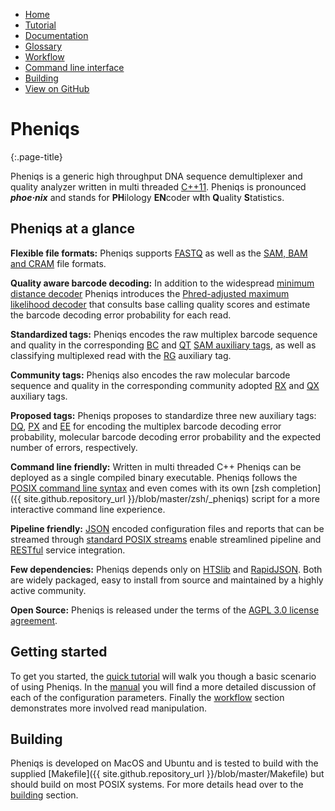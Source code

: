 <!-- 
    Pheniqs : PHilology ENcoder wIth Quality Statistics
    Copyright (C) 2018  Lior Galanti
    NYU Center for Genetics and System Biology

    Author: Lior Galanti <lior.galanti@nyu.edu>

    This program is free software: you can redistribute it and/or modify
    it under the terms of the GNU Affero General Public License as
    published by the Free Software Foundation, either version 3 of the
    License, or (at your option) any later version.

    This program is distributed in the hope that it will be useful,
    but WITHOUT ANY WARRANTY; without even the implied warranty of
    MERCHANTABILITY or FITNESS FOR A PARTICULAR PURPOSE.  See the
    GNU Affero General Public License for more details.

    You should have received a copy of the GNU Affero General Public License
    along with this program.  If not, see <http://www.gnu.org/licenses/>.
-->

<section id="navigation">
    <ul>
        <li><a class="active"   href="/pheniqs/">Home</a></li>
        <li><a                  href="/pheniqs/tutorial.html">Tutorial</a></li>
        <li><a                  href="/pheniqs/manual.html">Documentation</a></li>
        <li><a                  href="/pheniqs/glossary.html">Glossary</a></li>
        <li><a                  href="/pheniqs/workflow.html">Workflow</a></li>
        <li><a                  href="/pheniqs/cli.html">Command line interface</a></li>
        <li><a                  href="/pheniqs/building.html">Building</a></li>
        <li><a class="github"   href="http://github.com/biosails/pheniqs">View on GitHub</a></li>
    </ul>
    <div class="clear" />
</section>

# Pheniqs
{:.page-title}

Pheniqs is a generic high throughput DNA sequence demultiplexer and quality analyzer written in multi threaded [C++11](https://en.wikipedia.org/wiki/C%2B%2B11). Pheniqs is pronounced  ***phoe·nix*** and stands for **PH**ilology **EN**coder w**I**th **Q**uality **S**tatistics. 

## Pheniqs at a glance

**Flexible file formats:** Pheniqs supports [FASTQ](glossary.html#fastq) as well as the [SAM, BAM and CRAM](glossary.html#htslib) file formats.

**Quality aware barcode decoding:** In addition to the widespread [minimum distance decoder](glossary.html#minimum_distance_decoding) Pheniqs introduces the [Phred-adjusted maximum likelihood decoder](glossary.html#phred_adjusted_maximum_likelihood_decoding) that consults base calling quality scores and estimate the barcode decoding error probability for each read.

**Standardized tags:** Pheniqs encodes the raw multiplex barcode sequence and quality in the corresponding [BC](glossary.html#bc_auxiliary_tag) and [QT](glossary.html#qt_auxiliary_tag) [SAM auxiliary tags](https://samtools.github.io/hts-specs/SAMtags.pdf), as well as classifying multiplexed read with the [RG](glossary.html#rg_auxiliary_tag) auxiliary tag.

**Community tags:** Pheniqs also encodes the raw molecular barcode sequence and quality in the corresponding community adopted [RX](glossary.html#rx_auxiliary_tag) and [QX](glossary.html#qx_auxiliary_tag) auxiliary tags.

**Proposed tags:** Pheniqs proposes to standardize three new auxiliary tags: [DQ](glossary.html#dq_auxiliary_tag), [PX](glossary.html#px_auxiliary_tag) and [EE](glossary.html#ee_auxiliary_tag) for encoding the multiplex barcode decoding error probability, molecular barcode decoding error probability and the expected number of errors, respectively.

**Command line friendly:** Written in multi threaded C++ Pheniqs can be deployed as a single compiled binary executable. Pheniqs follows the [POSIX command line syntax](https://www.gnu.org/software/libc/manual/html_node/Argument-Syntax.html) and even comes with its own [zsh completion]({{ site.github.repository_url }}/blob/master/zsh/_pheniqs) script for a more interactive command line experience. 

**Pipeline friendly:** [JSON](https://en.wikipedia.org/wiki/JSON) encoded configuration files and reports that can be streamed through [standard POSIX streams](https://en.wikipedia.org/wiki/Standard_streams) enable streamlined pipeline and [RESTful](https://en.wikipedia.org/wiki/Representational_state_transfer) service integration.

**Few dependencies:** Pheniqs depends only on [HTSlib](https://github.com/samtools/htslib) and [RapidJSON](https://github.com/miloyip/rapidjson). Both are widely packaged, easy to install from source and maintained by a highly active community.

**Open Source:** Pheniqs is released under the terms of the [AGPL 3.0 license agreement](http://opensource.org/licenses/AGPL-3.0). 

## Getting started

To get you started, the [quick tutorial](tutorial.md) will walk you though a basic scenario of using Pheniqs. In the [manual](manual.md) you will find a more detailed discussion of each of the configuration parameters. Finally the [workflow](workflow.md) section demonstrates more involved read manipulation.

## Building

Pheniqs is developed on MacOS and Ubuntu and is tested to build with the supplied [Makefile]({{ site.github.repository_url }}/blob/master/Makefile) but should build on most POSIX systems. For more details head over to the [building](building.md) section.

